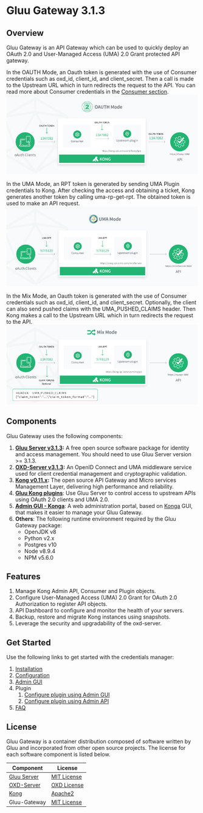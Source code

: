 # Gluu Gateway 3.1.3

## Overview

Gluu Gateway is an API Gateway which can be used to quickly deploy an OAuth 2.0 and User-Managed Access (UMA) 2.0 Grant protected API gateway.

In the OAUTH Mode, an Oauth token is generated with the use of Consumer credentials such as oxd_id, client_id, and client_secret. Then a call is made to the Upstream URL which in turn redirects the request to the API. You can read more about Consumer credentials in the [Consumer section](../admin-gui.md#consumers).
![](img/diagram-oauth-mode.jpg)

In the UMA Mode, an RPT token is generated by sending UMA Plugin credentials to Kong. After checking the access and obtaining a ticket, Kong generates another token by calling uma-rp-get-rpt. The obtained token is used to make an API request.
![](img/diagram-uma-mode.jpg)

In the Mix Mode, an Oauth token is generated with the use of Consumer credentials such as oxd_id, client_id, and client_secret. Optionally, the client can also send pushed claims with the UMA_PUSHED_CLAIMS header. Then Kong makes a call to the Upstream URL which in turn redirects the request to the API.
![](img/diagram-mix-mode.jpg)

## Components

Gluu Gateway uses the following components:

1. **[Gluu Server v3.1.3](https://gluu.org):** A free open source software package for identity and access management. You should need to use Gluu Server version >= 3.1.3.
1. **[OXD-Server v3.1.3](https://oxd.gluu.org):** An OpenID Connect and UMA middleware service used for client credential management and cryptographic validation. 
1. **[Kong v0.11.x](https://getkong.org):** The open source API Gateway and Micro services Management Layer, delivering high performance and reliability.
1. **[Gluu Kong plugins](https://github.com/GluuFederation/gluu-gateway)**: Use Gluu Server to control access to upstream APIs using OAuth 2.0 clients and UMA 2.0.
1. **[Admin GUI - Konga](https://github.com/GluuFederation/gluu-gateway/tree/master/konga)**: A web administration portal, based on [Konga](https://github.com/pantsel/konga) GUI, that makes it easier to manage your Gluu Gateway.
1. **Others**: The following runtime environment required by the Gluu Gateway package: 
    - OpenJDK v8
    - Python v2.x
    - Postgres v10
    - Node v8.9.4
    - NPM v5.6.0

## Features

1. Manage Kong Admin API, Consumer and Plugin objects.
1. Configure User-Managed Access (UMA) 2.0 Grant for OAuth 2.0 Authorization to register API objects.
1. API Dashboard to configure and monitor the health of your servers.
1. Backup, restore and migrate Kong instances using snapshots.
1. Leverage the security and upgradability of the oxd-server.

## Get Started

Use the following links to get started with the credentials manager:  

1. [Installation](./installation.md)
1. [Configuration](./configuration.md)
1. [Admin GUI](./admin-gui.md)
1. Plugin
    1. [Configure plugin using Admin GUI](./plugin/gui.md)
    2. [Configure plugin using Admin API](./plugin/api.md)
1. [FAQ](./faq.md)

## License

Gluu Gateway is a container distribution composed of software written by Gluu and incorporated from other open source projects. The license for each software component is listed below.

| Component | License |
|-----------|---------|
| [Gluu Server](https://www.gluu.org/) | [MIT License](http://opensource.org/licenses/MIT) |
| [OXD-Server](https://oxd.gluu.org) | [OXD License](https://github.com/GluuFederation/oxd/blob/master/LICENSE) |
| [Kong](https://getkong.org/) | [Apache2]( http://www.apache.org/licenses/LICENSE-2.0) |
| Gluu-Gateway | [MIT License](http://opensource.org/licenses/MIT) |
